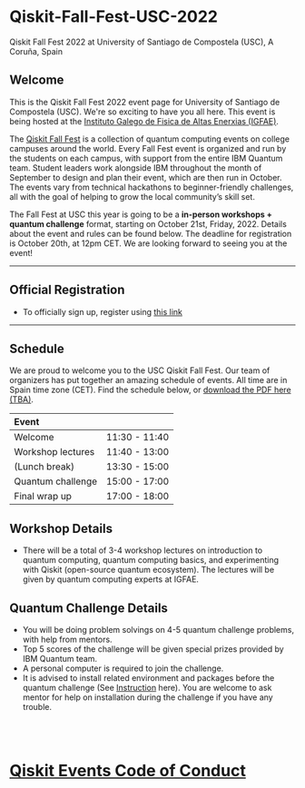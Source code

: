 # Qiskit-Fall-Fest-USC-2022
Qiskit Fall Fest 2022 at University of Santiago de Compostela (USC), A Coruña, Spain

## Welcome
This is the Qiskit Fall Fest 2022 event page for University of Santiago de Compostela (USC). We're so exciting to have you all here. This event is being hosted at the [Instituto Galego de Fisica de Altas Enerxias (IGFAE)](https://igfae.usc.es/igfae/).

The [Qiskit Fall Fest](https://qiskit-org-pr-2793.dcq4xc5i083.us-south.codeengine.appdomain.cloud/events/fall-fest/) is a collection of quantum computing events on college campuses around the world. Every Fall Fest event is organized and run by the students on each campus, with support from the entire IBM Quantum team. Student leaders work alongside IBM throughout the month of September to design and plan their event, which are then run in October. The events vary from technical hackathons to beginner-friendly challenges, all with the goal of helping to grow the local community’s skill set.

The Fall Fest at USC this year is going to be a **in-person workshops + quantum challenge** format, starting on October 21st, Friday, 2022. Details about the event and rules can be found below. The deadline for registration is October 20th, at 12pm CET. We are looking forward to seeing you at the event!

--------------------------------
## Official Registration
- To officially sign up, register using [this link](https://airtable.com/shr39F7PSZEi5xgb9)


--------------------------------
## Schedule

We are proud to welcome you to the USC Qiskit Fall Fest. Our team of organizers has put together an amazing schedule of events. All time are in Spain time zone (CET). Find the schedule below, or [download the PDF here (TBA)]().

| Event                                  |                 |
|:---------------------------------------|:---------------:|
| Welcome                                | 11:30 - 11:40   |
| Workshop lectures                      | 11:40 - 13:00   |
| (Lunch break)                          | 13:30 - 15:00   |
| Quantum challenge                      | 15:00 - 17:00   |
| Final wrap up                          | 17:00 - 18:00   |

## Workshop Details
- There will be a total of 3-4 workshop lectures on introduction to quantum computing, quantum computing basics, and experimenting with Qiskit (open-source quantum ecosystem). The lectures will be given by quantum computing experts at IGFAE.

## Quantum Challenge Details
- You will be doing problem solvings on 4-5 quantum challenge problems, with help from mentors. 
- Top 5 scores of the challenge will be given special prizes provided by IBM Quantum team.
- A personal computer is required to join the challenge.
- It is advised to install related environment and packages before the quantum challenge (See [Instruction](https://github.com/wyqian1027/Qiskit-Fall-Fest-USC-2022/blob/main/challenges/README.md) here). You are welcome to ask mentor for help on installation during the challenge if you have any trouble.



<br><br>
# [Qiskit Events Code of Conduct](https://github.com/Qiskit/qiskit/blob/master/CODE_OF_CONDUCT.md)
